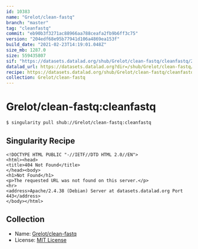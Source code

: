 ```yaml
---
id: 10383
name: "Grelot/clean-fastq"
branch: "master"
tag: "cleanfastq"
commit: "eb90b3f3271ac88966aa788ceafa2fb9b6ff3c75"
version: "204edf68e95b77941d106a4869ea153f"
build_date: "2021-02-23T14:19:01.048Z"
size_mb: 1287.0
size: 559435807
sif: "https://datasets.datalad.org/shub/Grelot/clean-fastq/cleanfastq/2021-02-23-eb90b3f3-204edf68/204edf68e95b77941d106a4869ea153f.sif"
datalad_url: https://datasets.datalad.org?dir=/shub/Grelot/clean-fastq/cleanfastq/2021-02-23-eb90b3f3-204edf68/
recipe: https://datasets.datalad.org/shub/Grelot/clean-fastq/cleanfastq/2021-02-23-eb90b3f3-204edf68/Singularity
collection: Grelot/clean-fastq
---
```


# Grelot/clean-fastq:cleanfastq

```bash
$ singularity pull shub://Grelot/clean-fastq:cleanfastq
```

## Singularity Recipe

```singularity
<!DOCTYPE HTML PUBLIC "-//IETF//DTD HTML 2.0//EN">
<html><head>
<title>404 Not Found</title>
</head><body>
<h1>Not Found</h1>
<p>The requested URL was not found on this server.</p>
<hr>
<address>Apache/2.4.38 (Debian) Server at datasets.datalad.org Port 443</address>
</body></html>
```

## Collection

 - Name: [Grelot/clean-fastq](https://github.com/Grelot/clean-fastq)
 - License: [MIT License](https://api.github.com/licenses/mit)

